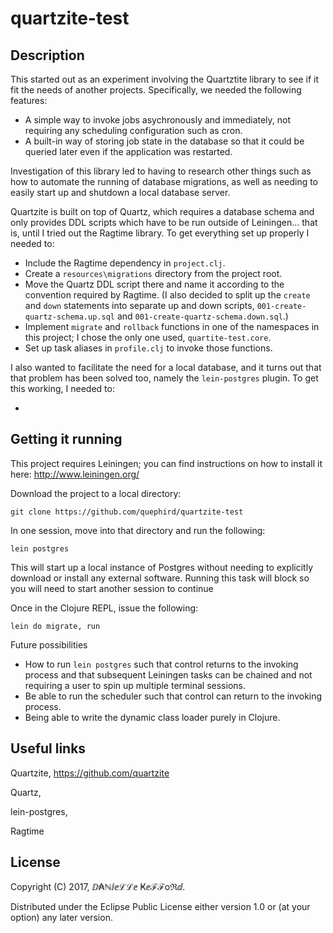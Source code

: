# quartzite-test

## Description

This started out as an experiment involving the Quartztite library to see if it fit the needs of another projects. Specifically, we needed the following features:

* A simple way to invoke jobs asychronously and immediately, not requiring any scheduling configuration such as cron.
* A built-in way of storing job state in the database so that it could be queried later even if the application was restarted.

Investigation of this library led to having to research other things such as how to automate the running of database migrations, as well as needing to easily start up and shutdown a local database server.

Quartzite is built on top of Quartz, which requires a database schema and only provides DDL scripts which have to be run outside of Leiningen... that is, until I tried out the Ragtime library. To get everything set up properly I needed to:

* Include the Ragtime dependency in `project.clj`.
* Create a `resources\migrations` directory from the project root.
* Move the Quartz DDL script there and name it according to the convention required by Ragtime. (I also decided to split up the `create` and `down` statements into separate up and down scripts, `001-create-quartz-schema.up.sql` and `001-create-quartz-schema.down.sql`.)
* Implement `migrate` and `rollback` functions in one of the namespaces in this project; I chose the only one used, `quartite-test.core`.
* Set up task aliases in `profile.clj` to invoke those functions.

I also wanted to facilitate the need for a local database, and it turns out that that problem has been solved too, namely the `lein-postgres` plugin. To get this working, I needed to:

* 

## Getting it running

This project requires Leiningen; you can find instructions on how to install it here: http://www.leiningen.org/

Download the project to a local directory:

    git clone https://github.com/quephird/quartzite-test

In one session, move into that directory and run the following:

    lein postgres

This will start up a local instance of Postgres without needing to explicitly download or install any external software.
Running this task will block so you will need to start another session to continue

Once in the Clojure REPL, issue the following:

    lein do migrate, run

Future possibilities

* How to run `lein postgres` such that control returns to the invoking process and that subsequent Leiningen tasks can be chained and not requiring a user to spin up multiple terminal sessions.
* Be able to run the scheduler such that control can return to the invoking process.
* Being able to write the dynamic class loader purely in Clojure.


## Useful links

Quartzite, https://github.com/quartzite

Quartz, 

lein-postgres, 

Ragtime

## License

Copyright (C) 2017, ⅅ₳ℕⅈⅇℒℒⅇ Ҝⅇℱℱoℜⅆ.

Distributed under the Eclipse Public License either version 1.0 or (at
your option) any later version.
